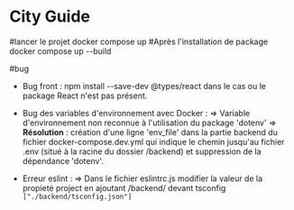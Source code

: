# City Guide

#lancer le projet
docker compose up
#Après l'installation de package
docker compose up --build

#bug

- Bug front :
  npm install --save-dev @types/react dans le cas ou le package React n'est pas présent.

- Bug des variables d'environnement avec Docker :
  => Variable d'environnement non reconnue à l'utilisation du package 'dotenv'
  => **Résolution** : création d'une ligne 'env_file' dans la partie backend du fichier docker-compose.dev.yml qui indique le chemin jusqu'au fichier .env (situé à la racine du dossier /backend) et suppression de la dépendance 'dotenv'.
- Erreur eslint :
  => Dans le fichier eslintrc.js modifier la valeur de la propieté project en ajoutant /backend/ devant tsconfig `["./backend/tsconfig.json"]`
